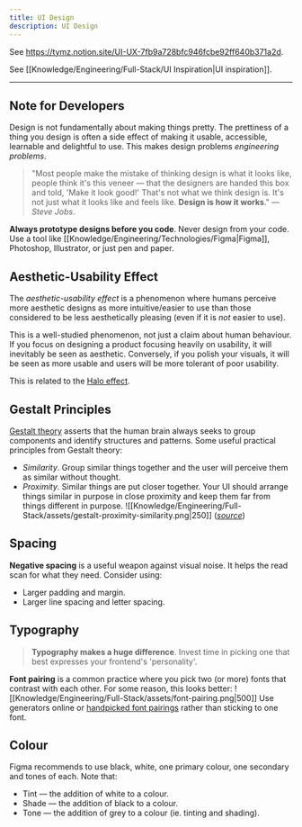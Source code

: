 ```yaml
---
title: UI Design
description: UI Design
---
```


See https://tymz.notion.site/UI-UX-7fb9a728bfc946fcbe92ff640b371a2d.

See [[Knowledge/Engineering/Full-Stack/UI Inspiration|UI inspiration]].

---
## Note for Developers
Design is not fundamentally about making things pretty. The prettiness of a thing you design is often a side effect of making it usable, accessible, learnable and delightful to use. This makes design problems *engineering problems*.
> "Most people make the mistake of thinking design is what it looks like, people think it's this veneer — that the designers are handed this box and told, 'Make it look good!' That's not what we think design is. It's not just what it looks like and feels like. **Design is how it works**." — *Steve Jobs*.

**Always prototype designs before you code**. Never design from your code. Use a tool like [[Knowledge/Engineering/Technologies/Figma|Figma]], Photoshop, Illustrator, or just pen and paper.

## Aesthetic-Usability Effect
The *aesthetic-usability effect* is a phenomenon where humans perceive more aesthetic designs as more intuitive/easier to use than those considered to be less aesthetically pleasing (even if it is *not* easier to use).

This is a well-studied phenomenon, not just a claim about human behaviour. If you focus on designing a product focusing heavily on usability, it will inevitably be seen as aesthetic. Conversely, if you polish your visuals, it will be seen as more usable and users will be more tolerant of poor usability.

This is related to the [Halo effect](https://en.wikipedia.org/wiki/Halo_effect).

## Gestalt Principles
[Gestalt theory](https://en.wikipedia.org/wiki/Gestalt_psychology) asserts that the human brain always seeks to group components and identify structures and patterns. Some useful practical principles from Gestalt theory:
- *Similarity*. Group similar things together and the user will perceive them as similar without thought.
- *Proximity*. Similar things are put closer together. Your UI should arrange things similar in purpose in close proximity and keep them far from things different in purpose.
![[Knowledge/Engineering/Full-Stack/assets/gestalt-proximity-similarity.png|250]]
(*[source](https://jackwestin.com/resources/mcat-content/perception/gestalt-principles)*)

## Spacing
**Negative spacing** is a useful weapon against visual noise. It helps the read scan for what they need. Consider using:
- Larger padding and margin.
- Larger line spacing and letter spacing.

## Typography
> **Typography makes a huge difference**. Invest time in picking one that best expresses your frontend's 'personality'.

**Font pairing** is a common practice where you pick two (or more) fonts that contrast with each other. For some reason, this looks better:
![[Knowledge/Engineering/Full-Stack/assets/font-pairing.png|500]]
Use generators online or [handpicked font pairings](https://www.fontpair.co/) rather than sticking to one font.

## Colour
Figma recommends to use black, white, one primary colour, one secondary and tones of each. Note that:
- Tint — the addition of white to a colour.
- Shade — the addition of black to a colour.
- Tone — the addition of grey to a colour (ie. tinting and shading).
